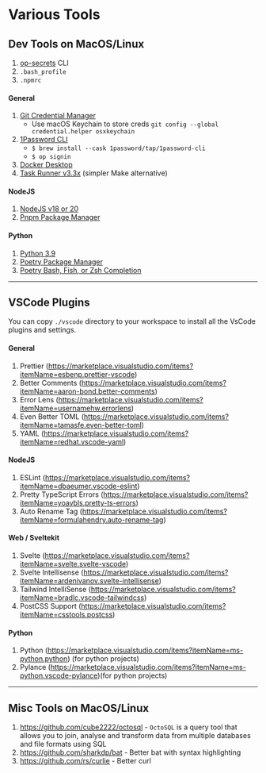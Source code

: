 # Various Tools

## Dev Tools on MacOS/Linux

1. [op-secrets](./op-secrets/) CLI
2. `.bash_profile`
3. `.npmrc`

#### General

1. [Git Credential Manager](https://github.com/GitCredentialManager/git-credential-manager)
   - Use macOS Keychain to store creds `git config --global credential.helper osxkeychain`
2. [1Password CLI](https://developer.1password.com/docs/cli/get-started)
   - `$ brew install --cask 1password/tap/1password-cli`
   - `$ op signin`
3. [Docker Desktop](https://www.docker.com/products/docker-desktop)
4. [Task Runner v3.3x](https://taskfile.dev/installation) (simpler Make alternative)

#### NodeJS

1. [NodeJS v18 or 20](https://nodejs.org)
2. [Pnpm Package Manager](https://pnpm.io)

#### Python

1. [Python 3.9](https://docs.python-guide.org/starting/install3/osx)
2. [Poetry Package Manager](https://python-poetry.org)
3. [Poetry Bash, Fish, or Zsh Completion](https://python-poetry.org)

---

## VSCode Plugins

You can copy `./vscode` directory to your workspace to install all the VsCode plugins and settings.

#### General

1. Prettier (https://marketplace.visualstudio.com/items?itemName=esbenp.prettier-vscode)
2. Better Comments (https://marketplace.visualstudio.com/items?itemName=aaron-bond.better-comments)
3. Error Lens (https://marketplace.visualstudio.com/items?itemName=usernamehw.errorlens)
4. Even Better TOML (https://marketplace.visualstudio.com/items?itemName=tamasfe.even-better-toml)
5. YAML (https://marketplace.visualstudio.com/items?itemName=redhat.vscode-yaml)

#### NodeJS

1. ESLint (https://marketplace.visualstudio.com/items?itemName=dbaeumer.vscode-eslint)
2. Pretty TypeScript Errors (https://marketplace.visualstudio.com/items?itemName=yoavbls.pretty-ts-errors)
3. Auto Rename Tag (https://marketplace.visualstudio.com/items?itemName=formulahendry.auto-rename-tag)

#### Web / Sveltekit

1. Svelte (https://marketplace.visualstudio.com/items?itemName=svelte.svelte-vscode)
2. Svelte Intellisense (https://marketplace.visualstudio.com/items?itemName=ardenivanov.svelte-intellisense)
3. Tailwind IntelliSense (https://marketplace.visualstudio.com/items?itemName=bradlc.vscode-tailwindcss)
4. PostCSS Support (https://marketplace.visualstudio.com/items?itemName=csstools.postcss)

#### Python

1. Python (https://marketplace.visualstudio.com/items?itemName=ms-python.python) (for python projects)
2. Pylance (https://marketplace.visualstudio.com/items?itemName=ms-python.vscode-pylance)(for python projects)

---

## Misc Tools on MacOS/Linux

1. https://github.com/cube2222/octosql - `OctoSQL` is a query tool that allows you to join, analyse and transform data from multiple databases and file formats using SQL
2. https://github.com/sharkdp/bat - Better bat with syntax highlighting
3. https://github.com/rs/curlie - Better curl
